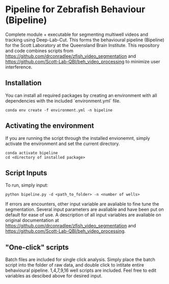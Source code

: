 # Pipeline for Zebrafish Behaviour (Bipeline)

Complete module + executable for segmenting multiwell videos and tracking using Deep-Lab-Cut. This forms the behavioural pipeline (Bipeline) for the Scott Laboratory at the Queensland Brain Institute. This repository and code combines scripts from https://github.com/drconradlee/zfish_video_segmentation and https://github.com/Scott-Lab-QBI/beh_video_processing to minimize user interference. 

<h2> Installation </h2>
You can install all required packages by creating an environment with all dependencies with the included `environment.yml` file.
<p> </p>

```
conda env create -f environment.yml -n bipeline
```

<p> </p>
 

<h2> Activating the environment </h2>
If you are running the script through the installed envionemnt, simply activate the environment and set the current directory.
<p> </p>

```
conda activate bipeline
cd <directory of installed package>
```

<h2> Script Inputs </h2>
To run, simply input:
<p> </p>

```
python bipeline.py -d <path_to_folder> -n <number of wells>
```
If errors are encounters, other input variable are avaliable to fine tune the segmentation. Several input parameters are avaliable and have been put on default for ease of use. A description of all input variables are avaliable on original documentation at https://github.com/drconradlee/zfish_video_segmentation and https://github.com/Scott-Lab-QBI/beh_video_processing.


<h2> "One-click" scripts</h2>

Batch files are included for single click analysis. Simply place the batch script into the folder of raw data, and double click to intitate entire behavioural pipeline. 1,4,7,9,16 well scripts are included. Feel free to edit variables as descibed above for desired input.
